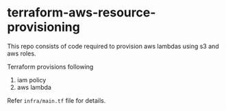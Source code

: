 # terraform-aws-resource-provisioning

This repo consists of code required to provision aws lambdas using s3 and aws roles.

Terraform provisions following
  1.  iam policy
  2.  aws lambda

Refer `infra/main.tf` file for details.
